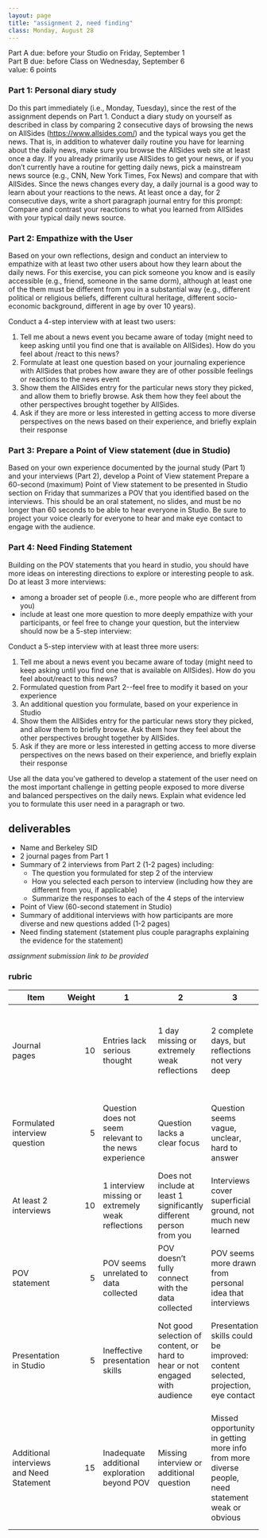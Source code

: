 ```yaml
---
layout: page
title: "assignment 2, need finding"
class: Monday, August 28
---
```


<span class="schedule-item-due">Part A due: before your Studio on Friday, September 1 </span>
<br/>
<span class="schedule-item-due">Part B due: before Class on Wednesday, September 6 </span>
<br/>
<span class="schedule-item-out">value: 6 points</span>


### Part 1: Personal diary study

Do this part immediately (i.e., Monday, Tuesday), since the rest of the
assignment depends on Part 1. Conduct a diary study on yourself as described in
class by comparing 2 consecutive days of browsing the news on AllSides
(https://www.allsides.com/) and the typical ways you get the news. That is, in
addition to whatever daily routine you have for learning about the daily news,
make sure you browse the AllSides web site at least once a day. If you already
primarily use AllSides to get your news, or if you don’t currently have a
routine for getting daily news, pick a mainstream news source (e.g., CNN, New
York Times, Fox News) and compare that with AllSides. Since the news changes
every day, a daily journal is a good way to learn about your reactions to the
news. At least once a day, for 2 consecutive days, write a short paragraph
journal entry for this prompt: Compare and contrast your reactions to what you
learned from AllSides with your typical daily news source.

### Part 2: Empathize with the User

Based on your own reflections, design and conduct an interview to empathize
with at least two other users about how they learn about the daily news. For
this exercise, you can pick someone you know and is easily accessible (e.g.,
friend, someone in the same dorm), although at least one of the them must be
different from you in a substantial way (e.g., different political or religious
beliefs, different cultural heritage, different socio-economic background,
different in age by over 10 years).

Conduct a 4-step interview with at least two users:

1. Tell me about a news event you became aware of today (might need to keep
   asking until you find one that is available on AllSides). How do you feel
   about /react to this news?
2. Formulate at least one question based on your journaling experience with
   AllSides that probes how aware they are of other possible feelings or
   reactions to the news event
3. Show them the AllSides entry for the particular news story they picked, and
   allow them to briefly browse. Ask them how they feel about the other
   perspectives brought together by AllSides.
4. Ask if they are more or less interested in getting access to more diverse
   perspectives on the news based on their experience, and briefly explain
   their response

### Part 3: Prepare a Point of View statement (due in Studio)

Based on your own experience documented by the journal study (Part 1) and your
interviews (Part 2), develop a Point of View statement Prepare a 60-second
(maximum) Point of View statement to be presented in Studio section on Friday
that summarizes a POV that you identified based on the interviews. This should
be an oral statement, no slides, and must be no longer than 60 seconds to be
able to hear everyone in Studio. Be sure to project your voice clearly for
everyone to hear and make eye contact to engage with the audience.

### Part 4: Need Finding Statement

Building on the POV statements that you heard in studio, you should have more
ideas on interesting directions to explore or interesting people to ask. Do at
least 3 more interviews:

- among a broader set of people (i.e., more people who are different from you)
- include at least one more question to more deeply empathize with your
    participants, or feel free to change your question, but the interview should
    now be a 5-step interview:

Conduct a 5-step interview with at least three more users:

1. Tell me about a news event you became aware of today (might need to
   keep asking until you find one that is available on AllSides). How do
   you feel about/react to this news?
2. Formulated question from Part 2--feel free to modify it based on your
   experience
3. An additional question you formulate, based on your experience in
   Studio
4. Show them the AllSides entry for the particular news story they picked,
   and allow them to briefly browse. Ask them how they feel about the
   other perspectives brought together by AllSides.
5. Ask if they are more or less interested in getting access to more
   diverse perspectives on the news based on their experience, and briefly
   explain their response

Use all the data you’ve gathered to develop a statement of the user need on the
most important challenge in getting people exposed to more diverse and balanced
perspectives on the daily news. Explain what evidence led you to formulate this
user need in a paragraph or two.

## deliverables

- Name and Berkeley SID
- 2 journal pages from Part 1
- Summary of 2 interviews from Part 2 (1-2 pages) including:
   - The question you formulated for step 2 of the interview
   - How you selected each person to interview (including how they are different from you, if applicable)
   - Summarize the responses to each of the 4 steps of the interview
- Point of View (60-second statement in Studio)
- Summary of additional interviews with how participants are more diverse and new questions added (1-2 pages)
- Need finding statement (statement plus couple paragraphs explaining the evidence for the statement)

*assignment submission link to be provided*

### rubric

<table class="rubric mdl-data-table mdl-js-data-table mdl-shadow--2dp">
<thead><tr><th title="Field #1">Item</th>
<th title="Field #2">Weight</th>
<th title="Field #3">1</th>
<th title="Field #4">2</th>
<th title="Field #5">3</th>
<th title="Field #6">4</th>
<th title="Field #7">5</th>
</tr></thead>
<tbody><tr>
<td>Journal pages</td>
<td align="right">10</td>
<td>Entries lack serious thought</td>
<td>1 day missing or extremely weak reflections</td>
<td>2 complete days, but reflections not very deep</td>
<td>Solid reflections drawing out interesting comparisons</td>
<td>Insightful reflections that highlight interesting comparisons and the reasons behind them</td>
</tr>
<tr>
<td>Formulated interview question</td>
<td align="right">5</td>
<td>Question does not seem relevant to the news experience</td>
<td>Question lacks a clear focus</td>
<td>Question seems vague, unclear, hard to answer</td>
<td>Solid question, will draw out new information</td>
<td>Insightful question, will explore reasons and draw out deep information</td>
</tr>
<tr>
<td>At least 2 interviews</td>
<td align="right">10</td>
<td>1 interview missing or extremely weak reflections</td>
<td>Does not include at least 1 significantly different person from you</td>
<td>Interviews cover superficial ground, not much new learned</td>
<td>Solid interviews draw out perceptions of both people</td>
<td>Deep insights enabled by good questions or more interviews</td>
</tr>
<tr>
<td>POV statement</td>
<td align="right">5</td>
<td>POV seems unrelated to data collected</td>
<td>POV doesn’t fully connect with the data collected</td>
<td>POV seems more drawn from personal idea that interviews</td>
<td>Accurately summarizes personal journal and interviews</td>
<td>Insightful POV suggests new areas to explore</td>
</tr>
<tr>
<td>Presentation in Studio</td>
<td align="right">5</td>
<td>Ineffective presentation skills</td>
<td>Not good selection of content, or hard to hear or not engaged with audience</td>
<td>Presentation skills could be improved: content selected, projection, eye contact</td>
<td>Solid presentation skills: good content, projection, eye contact</td>
<td>Excellent presentation skills: engaged audience with concise content, projection, eye contact</td>
</tr>
<tr>
<td>Additional interviews and Need Statement</td>
<td align="right">15</td>
<td>Inadequate additional exploration beyond POV</td>
<td>Missing interview or additional question</td>
<td>Missed opportunity in getting more info from more diverse people, need statement weak or obvious</td>
<td>Solid broadening of questions and interviews, leading to strong need statement based on data gathered</td>
<td>Deep broadening of questions and interviews, leading to insightful need statement with strong ties to data gathered</td>
</tr>
</tbody></table>

